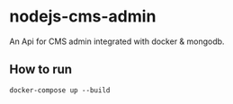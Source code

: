 # nodejs-cms-admin

An Api for CMS admin integrated with docker & mongodb.

## How to run 

`docker-compose up --build`

